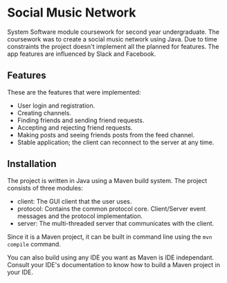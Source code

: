 # Social Music Network

System Software module coursework for second year undergraduate. The coursework was to create a social music network using Java. Due to time constraints the project doesn't implement all the planned for features. The app features are influenced by Slack and Facebook.

## Features
These are the features that were implemented:
* User login and registration.
* Creating channels.
* Finding friends and sending friend requests.
* Accepting and rejecting friend requests.
* Making posts and seeing friends posts from the feed channel.
* Stable application; the client can reconnect to the server at any time.

## Installation

The project is written in Java using a Maven build system. The project consists of three modules:
* client: The GUI client that the user uses.
* protocol: Contains the common protocol core. Client/Server event messages and the protocol implementation.
* server: The multi-threaded server that communicates with the client.

Since it is a Maven project, it can be built in command line using the ```mvn compile``` command.

You can also build using any IDE you want as Maven is IDE independant. Consult your IDE's documentation to know how to build a Maven project in your IDE.
